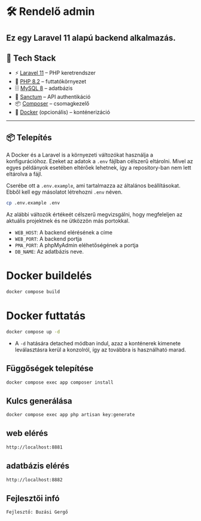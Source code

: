 # 🛠 Rendelő admin

Ez egy **Laravel 11** alapú backend alkalmazás.  
---

## 🚀 Tech Stack

- ⚡ [Laravel 11](https://laravel.com/) – PHP keretrendszer
- 🐘 [PHP 8.2](https://www.php.net/) – futtatókörnyezet
- 🗄️ [MySQL 8](https://www.mysql.com/) – adatbázis
- 🔑 [Sanctum](https://laravel.com/docs/sanctum) – API authentikáció
- 📦 [Composer](https://getcomposer.org/) – csomagkezelő
- 🐳 [Docker](https://www.docker.com/) (opcionális) – konténerizáció

---

## 📦 Telepítés

A Docker és a Laravel is a környezeti változókat használja a konfigurációhoz.
Ezeket az adatok a `.env` fájlban célszerű eltárolni.
Mivel az egyes példányok esetében eltérőek lehetnek, így a repository-ban nem lett eltárolva a fájl.

Cserébe ott a `.env.example`, ami tartalmazza az általános beállításokat. Ebből kell egy másolatot létrehozni `.env` néven.

```bash
cp .env.example .env
```

Az alábbi változók értékeét célszerű megvizsgálni, hogy megfeleljen az aktuális projektnek és ne ütközzön más portokkal.

- `WEB_HOST`:  A backend elérésének a címe
- `WEB_PORT`:  A backend portja
- `PMA_PORT`:  A phpMyAdmin eléhetőségének a portja
- `DB_NAME`: Az adatbázis neve.


# Docker buildelés
```bash
docker compose build
```
# Docker futtatás
```bash
docker compose up -d
```
- A `-d` hatására detached módban indul, azaz a konténerek kimenete leválasztásra kerül a konzolról, így az továbbra is használható marad.

## Függőségek telepítése
```bash
docker compose exec app composer install
```

## Kulcs generálása
```bash
docker compose exec app php artisan key:generate
```

## web elérés
```bash
http://localhost:8881
```
## adatbázis elérés
```bash
http://localhost:8882
```
## Fejlesztői infó
```text
Fejlesztő: Buzási Gergő
```
